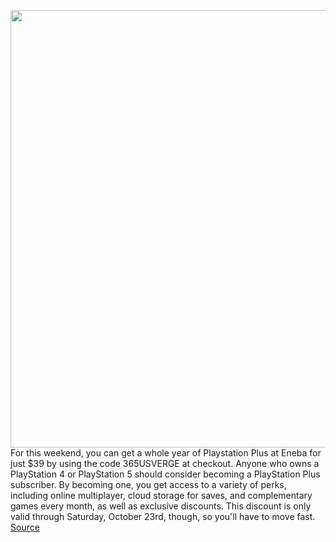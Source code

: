 <img src='https://cdn.vox-cdn.com/thumbor/q3PgT_fqwhrb_f3PQ8NL_idqzQY=/0x0:2040x1360/1200x800/filters:focal(603x574:929x900)/cdn.vox-cdn.com/uploads/chorus_image/image/70035082/vpavic_4278_20201030_0292.0.jpg' width='700px' /><br/>
For this weekend, you can get a whole year of Playstation Plus at Eneba for just $39 by using the code 365USVERGE at checkout. Anyone who owns a PlayStation 4 or PlayStation 5 should consider becoming a PlayStation Plus subscriber. By becoming one, you get access to a variety of perks, including online multiplayer, cloud storage for saves, and complementary games every month, as well as exclusive discounts. This discount is only valid through Saturday, October 23rd, though, so you'll have to move fast.
<a href='https://www.theverge.com/good-deals/2021/10/23/22740302/playstation-plus-corsair-keyboard-logitech-mouse-sony-amazon-echo-deal-sale'> Source <a/>
